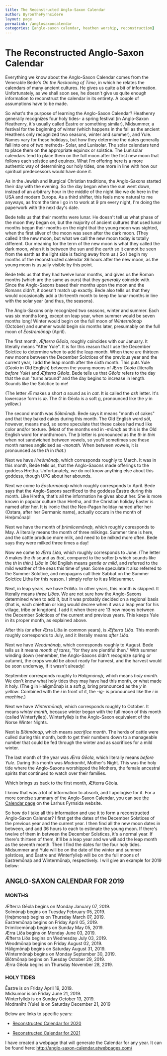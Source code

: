 ```yaml
---
title: The Reconstructed Anglo-Saxon Calendar
author: ByronTheFyrnsidere
layout: page
permalink: /anglosaxoncalendar
categories: [anglo-saxon calendar, heathen worship, reconstruction]
---
```


# The Reconstructed Anglo-Saxon Calendar

Everything we know about the Anglo-Saxon Calendar comes from the Venerable Bede's <em>On the Reckoning of Time</em>, in which he relates the calendars of many ancient cultures. He gives us quite a bit of information. Unfortunately, as we shall soon see, he doesn't give us quite enough information to reconstruct the calendar in its entirety. A couple of assumptions have to be made.

So what's the purpose of learning the Anglo-Saxon Calendar? Heathenry generally recognizes four holy tides- a spring festival (in Anglo-Saxon Heathenry, it's usually called Ēastre or something similar), Midsummer, a festival for the beginning of winter (which happens in the fall as the ancient Heathens only recognized two seasons, winter and summer), and Yule. Names vary for these holidays, but how they determine the dates generally fall into one of two methods- Solar, and Lunisolar. The solar calendars tend to place them on the appropriate equinox or solstice. The Lunisolar calendars tend to place them on the full moon after the first new moon that follows each solstice and equinox. What I'm offering here is a more authentic way of determining our holy tides, one more in line with how our spiritual predecessors would have done it.

As in the Jewish and liturgical Christian traditions, the Anglo-Saxons started their day with the evening. So the day began when the sun went down, instead of an arbitrary hour in the middle of the night like we do here in the USA and modern Europe. As a third shifter, this feels more natural to me anyways, as from the time I go in to work at 9 pm every night, I'm doing the paperwork with the next day's date.

Bede tells us that their months were lunar. He doesn't tell us what phase of the moon they began on, but the majority of ancient cultures that used lunar months began their months on the night that the young moon was sighted, when the first sliver of the moon was seen after the dark moon. (They called it the new moon, but what we call the new moon today is totally different. Our meaning for the term of the new moon is what they called the dark moon, when it is between the sun and the earth so it cannot be seen from the earth as the light side is facing away from us.) So I begin my months of the reconstructed calendar 36 hours after the new moon, as the young moon is usually visible by this point.

Bede tells us that they had twelve lunar months, and gives us the Roman months (which are the same as ours) that they <em>generally</em> coincide with. Since the Anglo-Saxons based their months upon the moon and the Romans didn't, it doesn't match up exactly. Bede also tells us that they would occasionally add a thirteenth month to keep the lunar months in line with the solar year (and thus, the seasons).

The Anglo-Saxons only recognized two seasons, winter and summer. Each was six months long, except on leap year, when summer would be seven months long! Winter would begin on the full moon of <em>Winte</em>r<em>mōnaþ</em> (October) and summer would begin six months later, presumably on the full moon of <em>Ēostremōnaþ </em>(April).

The first month, <cite>Æfterra Gēola</cite>, roughly coincides with our January. It literally means "After Yule". It is for this reason that I use the December Solctice to determine when to add the leap month. When there are thirteen new moons between the December Solctices of the previous year and the current year, I add the leap month after the sixth month. This puts Yule (<em>Gēola</em> in Old English) between the young moons of Æ<em>rra Gēola</em> (literally <em>before Yule</em>) and <em>Æfterra Gēola</em>. Bede tells us that <em>Gēola</em> refers to the day that the sun "turns around" and the day begins to increase in length. Sounds like the Solctice to me!

(The letter <em>Æ</em> makes a short <em>a</em> sound as in <em>cat</em>. It is called the<em> ash</em> letter. It's lowercase form is <em>æ</em>. The <em>G</em> in Gēola is a soft g, pronounced like the <em>y</em> in <em>yellow</em>.)

The second month was <em>Sōlmōnaþ</em>. Bede says it means "month of cakes" and that they baked cakes during this month. The Old English word <em>sōl</em>, however, means mud, so some speculate that these cakes had mud like color and/or texture. (Most of the months end in -<em>mōnaþ</em> as this is the Old English word for month/moon. The þ letter is pronounced as the<em> th</em> in <em>thin</em> when not sandwiched between vowels, so you'll sometimes see these month names anglicised as -<em>monath</em>. When between vowels, it is pronounced as the <em>th</em> in <em>that</em>.)

Next we have <cite>Hreðmōnaþ</cite>, which corresponds roughly to March. It was in this month, Bede tells us, that the Anglo-Saxons made offerings to the goddess Hretha. Unfortunately, we do not know anything else about this goddess, though UPG about her abounds.

Next we come to <em>Ēosturmōnaþ</em> which roughly corresponds to April. Bede says that the Anglo-Saxons sacrificed to the goddess Ēastre during this month. Like Hretha, that's all the information he gives about her. She is more known in popular culture than Hretha, and the Christian holiday Easter is named after her. It is ironic that the Neo-Pagan holiday named after her (Ostara, after her Germanic name), actually occurs in the month of Hreþmōnaþ!

Next we have the month of <em>þrimilcemōnaþ</em>, which roughly coresponds to May. A literally means the month of three milkings. Summer time is here, and the cattle produce more milk, and need to be milked more often. Bede says they were milked three times a day!

Now we come to <em>Ærra Liða</em>, which roughly corresponds to June. (The letter ð makes the <em>th</em> sound as <em>that</em>, compared to the softer þ which sounds like the <em>th</em> in <em>thin</em>.) <em>Liða</em> in Old English means <em>gentle or mild</em>, and referred to the mild weather of the seas this time of year. Some speculate it also referred to the Summer Solctice, and neopagans call their Sabbat on the Summer Solctice Litha for this reason. I simply refer to it as Midsummer.

Next, in leap years, we have Þriliða. In other years, this month is skipped. It literally means <em>three Liðas</em>. We are not sure how the Anglo-Saxons determined when to add it, but it was probably decided on a regional basis (that is, each chieftain or king would decree when it was a leap year for his village, tribe or kingdom). I add it when there are 13 new moons between the December Solctices of the current and previous years. This keeps Yule in its proper month, as explained above.

After this (or after Ærra Liða in common years), is <em>Æfterra Liða</em>. This month roughly corresponds to July, and it literally means <em>after Liða</em>.

Next we have <em>Weodmōnaþ</em>, which corresponds roughly to August. Bede tells us it means <em>month of tares</em>, "for they are plentiful then." With summer winding down (remember, the Anglo-Saxons didn't recognize spring or autumn), the crops would be about ready for harvest, and the harvest would be soon underway, if it wasn't already!

September corresponds roughly to <em>Haligmōnaþ</em>, which means <cite>holy month</cite>. We don't know what holy tides they may have had this month, or what made it holy. (The g in Haligmōnaþ is a soft <em>g</em>, bring pronounced as the <em>y</em> in <em>yellow</em>. Combined with the <em>i</em> in front of it, the -<em>ig</em>- is pronounced like the <em>i</em> in <em>machine</em>.)

Next we have <em>Wintermōnaþ</em>, which corresponds roughly to October. It means <em>winter month</em>, because winter began with the full moon of this month (called Winterfylleþ). Winterfylleþ is the Anglo-Saxon equivalent of the Norse Winter Nights.

Next is <cite>Blōtmōnaþ</cite>, which means <em>sacrifice month</em>. The herds of cattle were culled during this month, both to get their numbers down to a manageable number that could be fed through the winter and as sacrifices for a mild winter.

The last month of the year was <em>Ærra Gēola</em>, which literally means <em>before Yule</em>. During this month was <em>Modraniht</em>, Mother's Night. This was the holy tide where the Anglo-Saxons worshipped the Mothers, the female ancestral spirits that continued to watch over their families.

Which brings us back to the first month, Æfterra Gēola.

I know that was a lot of information to absorb, and I apologise for it. For a more concise summary of the Anglo-Saxon Calendar, you can see <a href="https://larhusfyrnsida.com/fundamentals/calendar/">the Calendar page</a> on the Larhus Fyrnsida website.

So how do I take all this information and use it to form a reconstructed Anglo-Saxon Calendar? I first get the dates of the December Solstices of the previous year and the current year. I then find all the new moon dates in between, and add 36 hours to each to estimate the young moon. If there's twelve of them in between the December Solstices, it's a normal year. If there's thirteen of them, it'll be a leap year and we will add the leap month as the seventh month. Then I find the dates for the four holy tides. Midsummer and Yule will be on the date of the winter and summer solstices, and Ēastre and Winterfylleþ will be on the full moons of Ēastremōnaþ and Wintermōnaþ, respectively. I will give an example for 2019 below:

## ANGLO-SAXON CALENDAR FOR 2019

### MONTHS

Æfterra Gēola begins on Monday January 07, 2019.  
Solmōnaþ begins on Tuesday February 05, 2019.  
Hreþmonaþ begins on Thursday March 07, 2019.  
Ēastremōnaþ begins on Friday April 05, 2019.  
Þrimilcemōnaþ begins on Sunday May 05, 2019.  
Ærra Liða begins on Monday June 03, 2019.  
Æfterra Liða begins on Wednesday July 03, 2019.  
Weodmōnaþ begins on Friday August 02, 2019.  
Hāligmōnaþ begins on Saturday August 31, 2019.  
Wintermōnaþ begins on Monday September 30, 2019.  
Blōtmōnaþ begins on Tuesday October 29, 2019.  
Ærra Gēola begins on Thursday November 28, 2019.  

### HOLY TIDES

Ēastre is on Friday April 19, 2019.  
Midsumor is on Friday June 21, 2019.  
Winterfylleþ is on Sunday October 13, 2019.  
Modraniht (Yule) is on Saturday December 21, 2019

Below are links to specific years:

- <a href="/2019/11/13/my-reconstructed-anglo-saxon-calendar-for-2020/">Reconstructed Calendar for 2020</a>

- <a href="/2020/12/21/my-reconstructed-anglo-saxon-calendar-for-2021/">Reconstructed Calendar for 2021</a>

I have created a webpage that will generate the Calendar for any year. It can be found here: <a href="http://anglo-saxon-calendar.atwebpages.com/">http://anglo-saxon-calendar.atwebpages.com/</a>
